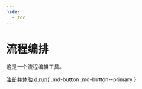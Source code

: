 ```yaml
---
hide:
  - toc
---
```


# 流程编排

这是一个流程编排工具。

[注册并体验 d.run](https://console.d.run/){ .md-button .md-button--primary }
